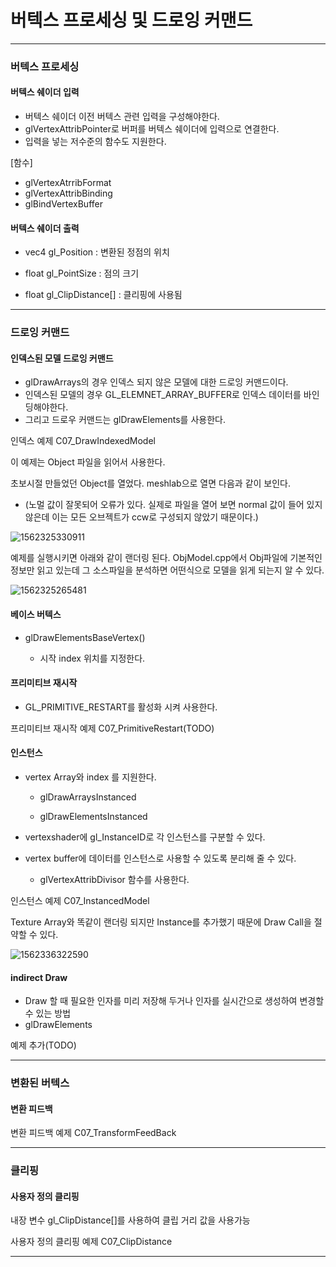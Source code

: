 # 버텍스 프로세싱 및 드로잉 커맨드



----------------

### 버텍스 프로세싱



#### 버텍스 쉐이더 입력

- 버텍스 쉐이더 이전 버텍스 관련 입력을 구성해야한다.
- glVertexAttribPointer로 버퍼를 버텍스 쉐이더에 입력으로 연결한다.
- 입력을 넣는 저수준의 함수도 지원한다.



[함수]

- glVertexAtrribFormat
- glVertexAttribBinding
- glBindVertexBuffer



#### 버텍스 쉐이더 출력

- vec4 gl_Position :  변환된 정점의 위치

- float gl_PointSize : 점의 크기

- float gl_ClipDistance[] : 클리핑에 사용됨



----------------

### 드로잉 커맨드



#### 인덱스된 모델 드로잉 커맨드

- glDrawArrays의 경우 인덱스 되지 않은 모델에 대한 드로잉 커맨드이다.
- 인덱스된 모델의 경우 GL_ELEMNET_ARRAY_BUFFER로 인덱스 데이터를 바인딩해야한다.
- 그리고 드로우 커맨드는 glDrawElements를 사용한다.

인덱스 예제 C07_DrawIndexedModel

이 예제는 Object 파일을 읽어서 사용한다. 

초보시절 만들었던 Object를 열었다. meshlab으로 열면 다음과 같이 보인다.

- (노멀 값이 잘못되어 오류가 있다. 실제로 파일을 열어 보면 normal 값이 들어 있지 않은데 이는 모든 오브젝트가 ccw로 구성되지 않았기 때문이다.)

![1562325330911](https://github.com/rlatkddn212/opengl_super_bible/blob/master/assets/1562325330911.png)

예제를 실행시키면 아래와 같이 랜더링 된다. ObjModel.cpp에서 Obj파일에 기본적인 정보만 읽고 있는데 그 소스파일을 분석하면 어떤식으로 모델을 읽게 되는지 알 수 있다.

![1562325265481](https://github.com/rlatkddn212/opengl_super_bible/blob/master/assets/1562325265481.png)

#### 베이스 버텍스

- glDrawElementsBaseVertex()

  - 시작 index 위치를 지정한다.



#### 프리미티브 재시작

- GL_PRIMITIVE_RESTART를 활성화 시켜 사용한다.

프리미티브 재시작 예제 C07_PrimitiveRestart(TODO)



#### 인스턴스

- vertex Array와 index 를 지원한다.

  - glDrawArraysInstanced

  - glDrawElementsInstanced

- vertexshader에 gl_InstanceID로 각 인스턴스를 구분할 수 있다.

- vertex buffer에 데이터를 인스턴스로 사용할 수 있도록 분리해 줄 수 있다.

  - glVertexAttribDivisor 함수를 사용한다.



인스턴스 예제 C07_InstancedModel

Texture Array와 똑같이 랜더링 되지만 Instance를 추가했기 때문에 Draw Call을 절약할 수 있다.

![1562336322590](C:\Users\swkim\AppData\Roaming\Typora\typora-user-images\1562336322590.png)



#### indirect Draw

- Draw 할 때 필요한 인자를 미리 저장해 두거나 인자를 실시간으로 생성하여 변경할 수 있는 방법
- glDrawElements



예제 추가(TODO)



--------------------

### 변환된 버텍스



#### 변환 피드백



변환 피드백 예제 C07_TransformFeedBack



---------------------

### 클리핑



#### 사용자 정의 클리핑



내장 변수 gl_ClipDistance[]를 사용하여 클립 거리 값을 사용가능



사용자 정의 클리핑 예제 C07_ClipDistance



------------------

